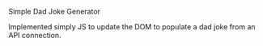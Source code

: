 Simple Dad Joke Generator

Implemented simply JS to update the DOM to populate a dad joke from an API connection.
